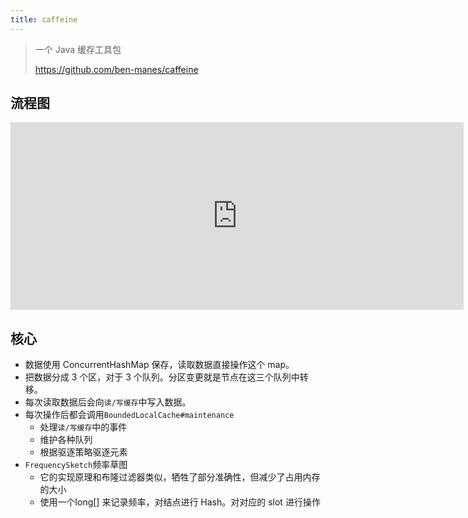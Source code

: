 ```yaml
---
title: caffeine
---
```


>一个 Java 缓存工具包
>
>https://github.com/ben-manes/caffeine

## 流程图

<iframe id="embed_dom" name="embed_dom" frameborder="0" style="display:block;width:725px; height:300px;" src="https://www.processon.com/embed/67ff8ff63c3a8606fa5df26d?cid=67ff8ff63c3a8606fa5df270"></iframe>

## 核心

- 数据使用 ConcurrentHashMap 保存，读取数据直接操作这个 map。
- 把数据分成 3 个区，对于 3 个队列。分区变更就是节点在这三个队列中转移。
- 每次读取数据后会向`读/写缓存`中写入数据。
- 每次操作后都会调用`BoundedLocalCache#maintenance`
  - 处理`读/写缓存`中的事件
  - 维护各种队列
  - 根据驱逐策略驱逐元素
- `FrequencySketch`频率草图
  - 它的实现原理和布隆过滤器类似，牺牲了部分准确性，但减少了占用内存的大小
  - 使用一个long[] 来记录频率，对结点进行 Hash。对对应的 slot 进行操作